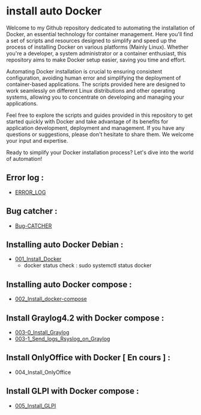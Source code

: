 # install auto Docker

Welcome to my Github repository dedicated to automating the installation of Docker, an essential technology for container management. Here you'll find a set of scripts and resources designed to simplify and speed up the process of installing Docker on various platforms (Mainly Linux). Whether you're a developer, a system administrator or a container enthusiast, this repository aims to make Docker setup easier, saving you time and effort.

Automating Docker installation is crucial to ensuring consistent configuration, avoiding human error and simplifying the deployment of container-based applications. The scripts provided here are designed to work seamlessly on different Linux distributions and other operating systems, allowing you to concentrate on developing and managing your applications.

Feel free to explore the scripts and guides provided in this repository to get started quickly with Docker and take advantage of its benefits for application development, deployment and management. If you have any questions or suggestions, please don't hesitate to share them. We welcome your input and expertise.

Ready to simplify your Docker installation process? Let's dive into the world of automation!

## Error log :
 - [ERROR_LOG](https://github.com/NANDILLONMaxence/Install_auto_Docker/blob/main/ERROR_LOG.md)

## Bug catcher :
 - [Bug-CATCHER](https://github.com/NANDILLONMaxence/Install_auto_Docker/blob/main/000_Bug-CATCHER.sh)

## Installing auto Docker Debian : 
 - [001_Install_Docker](https://github.com/NANDILLONMaxence/Install_auto_Docker/blob/main/001_Install_Docker.sh)
   - docker status check : sudo systemctl status docker
 
## Installing auto Docker compose :
 - [002_Install_docker-compose](https://github.com/NANDILLONMaxence/Install_auto_Docker/blob/main/002_Install_Docker_compose.sh)
  
## Install Graylog4.2 with Docker compose :
 - [003-0_Install_Graylog](https://github.com/NANDILLONMaxence/Install_auto_Docker/blob/main/003-0_Install_Graylog.sh)
 - [003-1_Send_logs_Rsyslog_on_Graylog](https://github.com/NANDILLONMaxence/Install_auto_Docker/blob/main/003-1_Send_logs_Rsyslog_on_Graylog.md)
 
## Install OnlyOffice with Docker [ En cours ] : 
 - 004_Install_OnlyOffice
  
## Install GLPI with Docker compose :
 - [005_Install_GLPI](https://github.com/NANDILLONMaxence/Install_auto_Docker/blob/main/005_Install_GLPI.sh)
     
